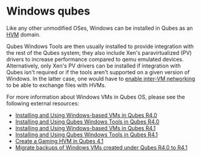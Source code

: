 Windows qubes
=============

Like any other unmodified OSes, Windows can be installed in Qubes as an [HVM](https://www.qubes-os.org/doc/standalone-and-hvm/) domain.

Qubes Windows Tools are then usually installed to provide integration with the rest of the Qubes system; they also include Xen's paravirtualized (PV) drivers to increase performance compared to qemu emulated devices. Alternatively, only Xen's PV drivers can be installed if integration with Qubes isn't required or if the tools aren't supported on a given version of Windows. In the latter case, one would have to [enable inter-VM networking](/doc/firewall/#enabling-networking-between-two-qubes) to be able to exchange files with HVMs.

For more information about Windows VMs in Qubes OS, please see the following external resources:

* [Installing and Using Windows-based VMs in Qubes R4.0](/doc/templates/windows/windows-vm.md)
* [Installing and Using Qubes Windows Tools in Qubes R4.0](/doc/templates/windows/windows-tools.md)
* [Installing and Using Windows-based VMs in Qubes R4.1](/doc/templates/windows/windows-vm41.md)
* [Installing and Using Qubes Windows Tools in Qubes R4.1](/doc/templates/windows/windows-tools41.md)
* [Create a Gaming HVM in Qubes 4.1](/doc/templates/windows/windows-gaming-hvm.md)
* [Migrate backups of Windows VMs created under Qubes R4.0 to R4.1](/doc/templates/windows/windows-migrate41.md)
